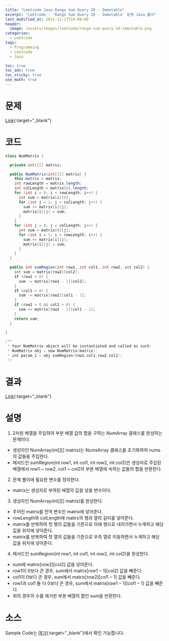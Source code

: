 ```yaml
---
title: "Leetcode Java Range Sum Query 2D - Immutable"
excerpt: "Leetcode - 'Range Sum Query 2D - Immutable' 문제 Java 풀이"
last_modified_at: 2021-12-17T18:00:00
header:
  image: /assets/images/leetcode/range-sum-query-2d-immutable.png
categories:
  - Leetcode
tags:
  - Programming
  - Leetcode
  - Java

toc: true
toc_ads: true
toc_sticky: true
use_math: true
---
```

# 문제
[Link](https://leetcode.com/problems/range-sum-query-2d-immutable/){:target="_blank"}

# 코드
```java
class NumMatrix {

  private int[][] matrix;

  public NumMatrix(int[][] matrix) {
    this.matrix = matrix;
    int rowLength = matrix.length;
    int colLength = matrix[0].length;
    for (int i = 0; i < rowLength; i++) {
      int sum = matrix[i][0];
      for (int j = 1; j < colLength; j++) {
        sum += matrix[i][j];
        matrix[i][j] = sum;
      }
    }
    for (int j = 0; j < colLength; j++) {
      int sum = matrix[0][j];
      for (int i = 1; i < rowLength; i++) {
        sum += matrix[i][j];
        matrix[i][j] = sum;
      }
    }
  }

  public int sumRegion(int row1, int col1, int row2, int col2) {
    int sum = matrix[row2][col2];
    if (row1 > 0) {
      sum -= matrix[row1 - 1][col2];
    }
    if (col1 > 0) {
      sum -= matrix[row2][col1 - 1];
    }
    if (row1 > 0 && col1 > 0) {
      sum += matrix[row1 - 1][col1 - 1];
    }
    return sum;
  }

}

/**
 * Your NumMatrix object will be instantiated and called as such:
 * NumMatrix obj = new NumMatrix(matrix);
 * int param_1 = obj.sumRegion(row1,col1,row2,col2);
 */
```

# 결과
[Link](https://leetcode.com/submissions/detail/603086157/){:target="_blank"}

# 설명
1. 2차원 배열을 주입하여 부분 배열 값의 합을 구하는 NumArray 클래스를 완성하는 문제이다.
- 생성자인 NumArray(int[][] matrix)는 NumsArray 클래스를 초기화하여 nums의 값들을 주입한다.
- 메서드인 sumRegion(int row1, int col1, int row2, int col2)은 생성자로 주입된 배열에서 row1 ~ row2, col1 ~ col2의 부분 배열에 속하는 값들의 합을 반환한다.

2. 문제 풀이에 필요한 변수를 정의한다.
- matrix는 생성자로 부여된 배열의 값을 넣을 변수이다.

3. 생성자인 NumArray(int[][] matrix)를 완성한다.
- 주어진 matrix를 전역 변수인 matrix에 넣어준다.
- rowLength와 colLength에 matirx의 행과 열의 길이를 넣어준다.
- matrix를 반복하여 첫 행의 값들을 기준으로 아래 행으로 내려가면서 누계하고 해당 값을 위치에 넣어준다.
- matrix를 반복하여 첫 열의 값들을 기준으로 우측 열로 이동하면서 누계하고 해당 값을 위치에 넣어준다.

4. 메서드인 sumRegion(int row1, int col1, int row2, int col2)을 완성한다.
- sum에 matrix[row2][col2] 값을 넣어준다.
- row1이 0보다 큰 경우, sum에서 matrix[$row1 - 1$][col2] 값을 빼준다.
- col1이 0보다 큰 경우, sum에서 matrix[row2][$col1 - 1$] 값을 빼준다.
- row1과 col1 둘 다 0보다 큰 경우, sum에서 matrix[$row1 - 1$][$col1 - 1$] 값을 빼준다.
- 위의 경우의 수를 제거한 부분 배열의 합인 sum을 반환한다.

# 소스
Sample Code는 [여기](https://github.com/GracefulSoul/leetcode/blob/master/src/main/java/gracefulsoul/problems/RangeSumQuery2DImmutable.java){:target="_blank"}에서 확인 가능합니다.